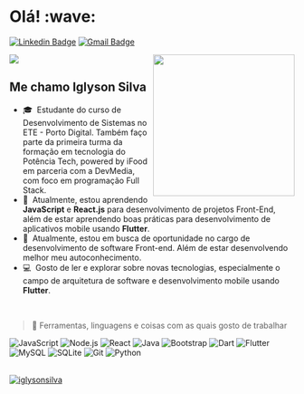 <h1 align="left">Olá! :wave:</h1>

[![Linkedin Badge](https://img.shields.io/badge/LinkedIn-0077B5?style=flat-the-badge&logo=linkedin&logoColor=white&link=https://www.linkedin.com/in/iglyson-silva/)](https://www.linkedin.com/in/iglyson-silva/)
[![Gmail Badge](https://img.shields.io/badge/contato@iglysonsilva.com-D14836?style=flat-the-badge&logo=gmail&logoColor=white&link=mailto:contato@iglysone.silva@gmail.com)](mailto:contato@iglysone.silva@gmail.com)


<a href="https://github.com/iglysonsilva">
<img src="https://img.shields.io/static/v1?label=Overview&message=Iglyson Silva&color=faedcd&style=for-the-badge&logo=GitHub">
</a>


<img src="https://ouch-cdn2.icons8.com/Xr8zhbChh0bTz1dl_uOGPJc2et2tFaANBAiQIOqTOb4/rs:fit:368:420/czM6Ly9pY29uczgu/b3VjaC1wcm9kLmFz/c2V0cy9zdmcvNDk4/L2E2ZmNiYjAzLWE5/ZmQtNGRiYS04ZmEz/LTkzMjg2ZTVjYjA0/Zi5zdmc.png" min-width="200px" max-width="200px" width="250px" align="right">


## Me chamo Iglyson Silva
- :mortar_board: &nbsp;Estudante do curso de Desenvolvimento de Sistemas no ETE - Porto Digital. Também faço parte da primeira turma da formação em tecnologia do Potência Tech, powered by iFood em parceria com a DevMedia, com foco em programação Full Stack.
- :seedling: &nbsp;Atualmente, estou aprendendo **JavaScript** e **React.js** para desenvolvimento de projetos Front-End, além de estar aprendendo boas práticas para desenvolvimento de aplicativos mobile usando **Flutter**.
- :office: &nbsp;Atualmente, estou em busca de oportunidade no cargo de desenvolvimento de software Front-end. Além de estar desenvolvendo melhor meu autoconhecimento.
- :computer: &nbsp;Gosto de ler e explorar sobre novas tecnologias, especialmente o campo de arquitetura de software e desenvolvimento mobile usando **Flutter**.

<br>



>:wrench: Ferramentas, linguagens e coisas com as quais gosto de trabalhar


![JavaScript](https://img.shields.io/badge/JavaScript-323330?style=flat-the-badge&logo=javascript&logoColor=F7DF1E)
![Node.js](https://img.shields.io/badge/Node%20js-339933?style=flat-the-badge&logo=nodedotjs&logoColor=white)
![React](https://img.shields.io/badge/React-20232A?style=flat-the-badge&logo=react&logoColor=61DAFB)
![Java](https://img.shields.io/badge/Java-ED8B00?style=flat-the-badge&logo=java&logoColor=white)
![Bootstrap](https://img.shields.io/badge/Bootstrap-563D7C?style=flat-the-badge&logo=bootstrap&logoColor=white)
![Dart](https://img.shields.io/badge/Dart-0175C2?style=flat-the-badge&logo=dart&logoColor=white)
![Flutter](https://img.shields.io/badge/Flutter-02569B?style=flat-the-badge&logo=flutter&logoColor=white)
![MySQL](https://img.shields.io/badge/MySQL-005C84?style=flat-the-badge&logo=mysql&logoColor=white)
![SQLite](https://img.shields.io/badge/SQLite-07405E?style=flat-the-badge&logo=sqlite&logoColor=white)
![Git](https://img.shields.io/badge/Git-E34F26?style=flat-the-badge&logo=git&logoColor=white)
![Python](https://img.shields.io/badge/Python-14354C?style=flat-the-badge&logo=python&logoColor=white)

<br>

<a href="#iglysonsilva-title">
  <img src="https://github-readme-stats.vercel.app/api?username=iglysonsilva&show_icons=true&hide=contribs,prs&cache_seconds=86400&theme=shades-of-purple" alt="iglysonsilva"/>
</a>

<!-- Links -->

[linkedin]: https://www.linkedin.com/in/iglyson-silva/ "Iglyson Silva"
[gmail]: iglysonecsilva@gmail.com
[github]: https://github.com/iglysonsilva

